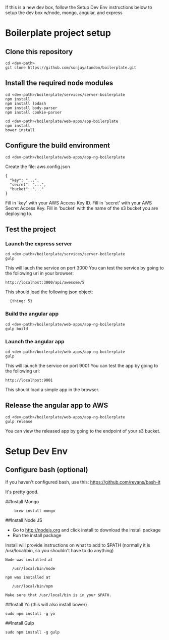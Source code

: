 If this is a new dev box, follow the Setup Dev Env instructions below to setup the dev box w/node, mongo, angular, and express

# Boilerplate project setup

## Clone this repository

```
cd <dev-path>
git clone https://github.com/sonjayatandon/boilerplate.git
```

## Install the required node modules

```
cd <dev-path>/boilerplate/services/server-boilerplate
npm install
npm install lodash
npm install body-parser
npm install cookie-parser

cd <dev-path>/boilerplate/web-apps/app-boilerplate
npm install
bower install
```
## Configure the build environment

```
cd <dev-path>/boilerplate/web-apps/app-ng-boilerplate
```

Create the file:  aws.config.json
```
{
  "key": "...",
  "secret": "...",
  "bucket": "..."
}

```
Fill in 'key' with your AWS Access Key ID.
Fill in 'secret' with your AWS Secret Access Key.
Fill in 'bucket' with the name of the s3 bucket you are deploying to.

## Test the project

### Launch the express server
```
cd <dev-path>/boilerplate/services/server-boilerplate
gulp
```
This will lauch the service on port 3000
You can test the service by going to the following url in your browser:
```
http://localhost:3000/api/awesome/5
```
This should load the following json object:
```
  {thing: 5}
```

### Build the angular app
```
cd <dev-path>/boilerplate/web-apps/app-ng-boilerplate
gulp build
```

### Launch the angular app

```
cd <dev-path>/boilerplate/web-apps/app-ng-boilerplate
gulp
```

This will launch the service on port 9001
You can test the app by going to the following url:
```
http://localhost:9001
```
This should load a simple app in the browser.

## Release the angular app to AWS
```
cd <dev-path>/boilerplate/web-apps/app-ng-boilerplate
gulp release
```
You can view the released app by going to the endpoint of your s3 bucket.  


# Setup Dev Env

## Configure bash (optional)
If you haven't configured bash, use this:  https://github.com/revans/bash-it

It's pretty good.

##Install Mongo
```
    brew install mongo
```
##Install Node JS

* Go to http://nodejs.org and click install to download the install package
* Run the install package

Install will provide instructions on what to add to $PATH (normally it is /usr/local/bin, so you shouldn't have to do anything)

```
Node was installed at

   /usr/local/bin/node

npm was installed at

   /usr/local/bin/npm

Make sure that /usr/local/bin is in your $PATH.
```

##Install Yo (this will also install bower)
```
sudo npm install -g yo
```

##Install Gulp
```
sudo npm install -g gulp
```
